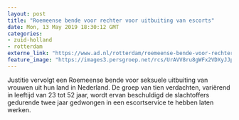 ```yaml
---
layout: post
title: "Roemeense bende voor rechter voor uitbuiting van escorts"
date: Mon, 13 May 2019 18:30:12 GMT
categories: 
- zuid-holland 
- rotterdam 
externe_link: "https://www.ad.nl/rotterdam/roemeense-bende-voor-rechter-voor-uitbuiting-van-escorts~a76c9522/"
feature_image: "https://images3.persgroep.net/rcs/UrAVV8ru8gWFx2VDXyJJp2dKOUE/diocontent/16056220/_fitwidth/400/?appId=21791a8992982cd8da851550a453bd7f&quality=0.7"
---
```


Justitie vervolgt een Roemeense bende voor seksuele uitbuiting van vrouwen uit hun land in Nederland. De groep van tien verdachten, variërend in leeftijd van 23 tot 52 jaar, wordt ervan beschuldigd de slachtoffers gedurende twee jaar gedwongen in een escortservice te hebben laten werken.
